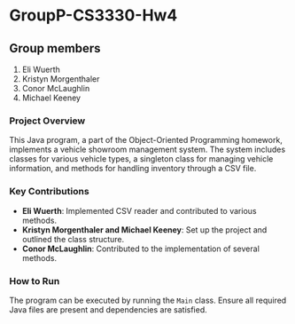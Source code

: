 # GroupP-CS3330-Hw4

## Group members
1. Eli Wuerth
2. Kristyn Morgenthaler
3. Conor McLaughlin
4. Michael Keeney

### Project Overview
This Java program, a part of the Object-Oriented Programming homework, implements a vehicle showroom management system. The system includes classes for various vehicle types, a singleton class for managing vehicle information, and methods for handling inventory through a CSV file.

### Key Contributions
- **Eli Wuerth**: Implemented CSV reader and contributed to various methods.
- **Kristyn Morgenthaler and Michael Keeney**: Set up the project and outlined the class structure.
- **Conor McLaughlin**: Contributed to the implementation of several methods.

### How to Run
The program can be executed by running the `Main` class. Ensure all required Java files are present and dependencies are satisfied.

